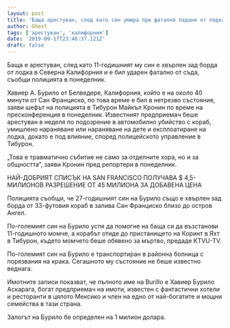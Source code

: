```yaml
---
layout: post
title: 'Баща арестуван, след като син умира при фатално падане от лодка във водите на Калифорния'
author: Ghost
tags: ['арестуван', 'калифорния']
date: '2019-09-17T23:46:37.121Z'
draft: false
---
```


Баща е арестуван, след като 11-годишният му син е хвърлен зад борда от лодка в Северна Калифорния и е бил ударен фатално от съда, съобщи полицията в понеделник.

Хавиер А. Бурило от Белведере, Калифорния, който е на около 40 минути от Сан Франциско, по това време е бил в нетрезво състояние, заяви шефът на полицията в Тибурон Майкъл Кронин по време на пресконференция в понеделник. Известният предприемач беше арестуван в неделя по подозрение в автомобилно убийство с кораб, умишлено нараняване или нараняване на дете и експлоатиране на лодка, докато е под влияние, според полицейското управление в Тибурон.

„Това е травматично събитие не само за отделните хора, но и за общността“, заяви Кронин пред репортери в понеделник.

НАЙ-ДОБРИЯТ СПИСЪК НА SAN FRANCISCO ПОЛУЧАВА $ 4,5-МИЛИОНОВ РАЗРЕШЕНИЕ ОТ 45 МИЛИОНА ЗА ДОБАВЕНА ЦЕНА

Полицията съобщи, че 27-годишният син на Бурило също е хвърлен зад борда от 33-футовия кораб в залива Сан Франциско близо до остров Ангел.

По-големият син на Бурило успя да помогне на баща си да възстанови 11-годишното момче, а корабът отиде до пристанището на Коринт в Яхт в Тибурон, където момчето беше обявено за мъртво, предаде KTVU-TV.

По-големият син на Бурило е транспортиран в районна болница с порязвания на крака. Сегашното му състояние не беше известно веднага.

Имотните записи показват, че пълното име на Burillo е Хавиер Бурило Аскарага, богат предприемач на имоти, известен с фантастични хотели и ресторанти в цялото Мексико и член на едно от най-богатите и мощни семейства в тази страна.

Залогът на Бурило бе определен на 1 милион долара.
